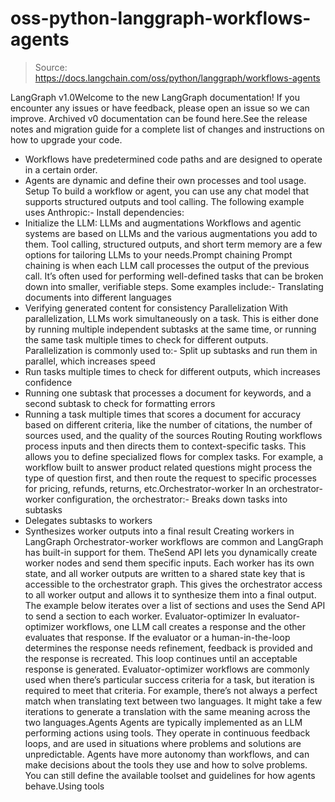 # oss-python-langgraph-workflows-agents

> Source: https://docs.langchain.com/oss/python/langgraph/workflows-agents

LangGraph v1.0Welcome to the new LangGraph documentation! If you encounter any issues or have feedback, please open an issue so we can improve. Archived v0 documentation can be found here.See the release notes and migration guide for a complete list of changes and instructions on how to upgrade your code.
- Workflows have predetermined code paths and are designed to operate in a certain order.
- Agents are dynamic and define their own processes and tool usage.
Setup
To build a workflow or agent, you can use any chat model that supports structured outputs and tool calling. The following example uses Anthropic:- Install dependencies:
- Initialize the LLM:
LLMs and augmentations
Workflows and agentic systems are based on LLMs and the various augmentations you add to them. Tool calling, structured outputs, and short term memory are a few options for tailoring LLMs to your needs.Prompt chaining
Prompt chaining is when each LLM call processes the output of the previous call. It’s often used for performing well-defined tasks that can be broken down into smaller, verifiable steps. Some examples include:- Translating documents into different languages
- Verifying generated content for consistency
Parallelization
With parallelization, LLMs work simultaneously on a task. This is either done by running multiple independent subtasks at the same time, or running the same task multiple times to check for different outputs. Parallelization is commonly used to:- Split up subtasks and run them in parallel, which increases speed
- Run tasks multiple times to check for different outputs, which increases confidence
- Running one subtask that processes a document for keywords, and a second subtask to check for formatting errors
- Running a task multiple times that scores a document for accuracy based on different criteria, like the number of citations, the number of sources used, and the quality of the sources
Routing
Routing workflows process inputs and then directs them to context-specific tasks. This allows you to define specialized flows for complex tasks. For example, a workflow built to answer product related questions might process the type of question first, and then route the request to specific processes for pricing, refunds, returns, etc.Orchestrator-worker
In an orchestrator-worker configuration, the orchestrator:- Breaks down tasks into subtasks
- Delegates subtasks to workers
- Synthesizes worker outputs into a final result
Creating workers in LangGraph
Orchestrator-worker workflows are common and LangGraph has built-in support for them. TheSend
API lets you dynamically create worker nodes and send them specific inputs. Each worker has its own state, and all worker outputs are written to a shared state key that is accessible to the orchestrator graph. This gives the orchestrator access to all worker output and allows it to synthesize them into a final output. The example below iterates over a list of sections and uses the Send
API to send a section to each worker.
Evaluator-optimizer
In evaluator-optimizer workflows, one LLM call creates a response and the other evaluates that response. If the evaluator or a human-in-the-loop determines the response needs refinement, feedback is provided and the response is recreated. This loop continues until an acceptable response is generated. Evaluator-optimizer workflows are commonly used when there’s particular success criteria for a task, but iteration is required to meet that criteria. For example, there’s not always a perfect match when translating text between two languages. It might take a few iterations to generate a translation with the same meaning across the two languages.Agents
Agents are typically implemented as an LLM performing actions using tools. They operate in continuous feedback loops, and are used in situations where problems and solutions are unpredictable. Agents have more autonomy than workflows, and can make decisions about the tools they use and how to solve problems. You can still define the available toolset and guidelines for how agents behave.Using tools